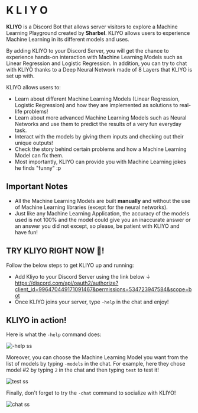 # K L I Y O 

**KLIYO** is a Discord Bot that allows server visitors to explore a Machine Learning Playground created by **Sharbel**. KLIYO allows users to experience Machine Learning in its different models and uses. 

By adding KLIYO to your Discord Server, you will get the chance to experience hands-on interaction with Machine Learning Models such as Linear Regression and Logistic Regression. In addition, you can try to chat with KLIYO thanks to a Deep Neural Network made of 8 Layers that KLIYO is set up with.  

KLIYO allows users to:
* Learn about different Machine Learning Models (Linear Regression, Logistic Regression) and how they are implemented as solutions to real-life problems!  
* Learn about more advanced Machine Learning Models such as Neural Networks and use them to predict the results of a very fun everyday task.  
* Interact with the models by giving them inputs and checking out their unique outputs!  
* Check the story behind certain problems and how a Machine Learning Model can fix them.  
* Most importantly, KLIYO can provide you with Machine Learning jokes he finds "funny" :p  

## Important Notes  
* All the Machine Learning Models are built **manually** and without the use of Machine Learning libraries (except for the neural networks).
* Just like any Machine Learning Application, the accuracy of the models used is not 100% and the model could give you an inaccurate answer or an answer you did not except, so please, be patient with KLIYO and have fun!

## TRY KLIYO RIGHT NOW :space_invader:!  
Follow the below steps to get KLIYO up and running:
* Add Kliyo to your Discord Server using the link below &darr;  
https://discord.com/api/oauth2/authorize?client_id=996470449171091467&permissions=534723947584&scope=bot  
* Once KLIYO joins your server, type ```-help``` in the chat and enjoy!  

## KLIYO in action!  

Here is what the ```-help``` command does:

![-help ss](https://user-images.githubusercontent.com/72712113/184319577-6d2a01c8-d489-4e90-8565-960135950ef1.png)  

Moreover, you can choose the Machine Learning Model you want from the list of models by typing ```-models``` in the chat. For example, here they chose model #2 by typing ```2``` in the chat and then typing ```test``` to test it!

![test ss](https://user-images.githubusercontent.com/72712113/184319666-042325b7-e060-4501-bddc-e0051c28f40a.png)  

Finally, don't forget to try the ```-chat``` command to socialize with KLIYO!  

![chat ss](https://user-images.githubusercontent.com/72712113/184322079-57fa96d0-4642-4b5d-9315-037b694cf5b9.png)

